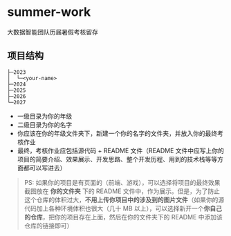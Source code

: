 # summer-work
大数据智能团队历届暑假考核留存
## 项目结构
```
├─2023
│  └─<your-name>
├─2024
├─2025
├─2026
└─2027
```
- 一级目录为你的年级
- 二级目录为你的名字
- 你应该在你的年级文件夹下，新建一个你的名字的文件夹，并放入你的最终考核作业
- 最终，考核作业应包括源代码 + README 文件（README 文件中应写上你的项目的简要介绍、效果展示、开发思路、整个开发历程、用到的技术栈等等方面都可以写进去）

> PS: 如果你的项目是有页面的（前端、游戏），可以选择将项目的最终效果截图放在 **你的文件夹** 下的 README 文件中，作为展示。但是，为了防止这个仓库的体积过大，**不用上传你项目中的涉及到的图片文件**（如果你的源代码加上各种环境体积也很大（几十 MB 以上），可以选择新开一个**你自己的仓库**，把你的项目存在上面，然后在你的文件夹下的 README 中添加该仓库的链接即可） 
